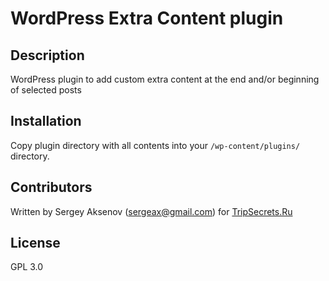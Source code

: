 WordPress Extra Content plugin
==============================

## Description

WordPress plugin to add custom extra content at the end and/or beginning of selected posts

## Installation

Copy plugin directory with all contents into your `/wp-content/plugins/` directory.

## Contributors

Written by Sergey Aksenov (sergeax@gmail.com) for [TripSecrets.Ru](https://tripsecrets.ru/)

## License

GPL 3.0

